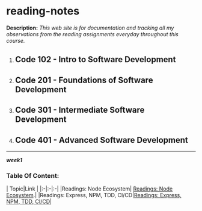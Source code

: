 # reading-notes
**Description:** _This web site is for documentation and tracking all my observations from the reading assignments everyday throughout this course._

1. ## Code 102 - Intro to Software Development

2. ## Code 201 - Foundations of Software Development

3. ## Code 301 - Intermediate Software Development

4. ## Code 401 - Advanced Software Development

__________________________________________
***week1***



### Table Of Content:

| Topic|Link |
|:-|:-|:-|
|Readings: Node Ecosystem| [Readings: Node Ecosystem](CLASS_01_A.md).|
|Readings: Express, NPM, TDD, CI/CD|[Readings: Express, NPM, TDD, CI/CD](CLASS_01_B.md)|


